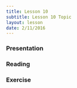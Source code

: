 ```yaml
---
title: Lesson 10
subtitle: Lesson 10 Topic
layout: lesson
date: 2/11/2016
---
```


<h3>Presentation</h3>
<h3>Reading</h3>
<h3>Exercise</h3>
